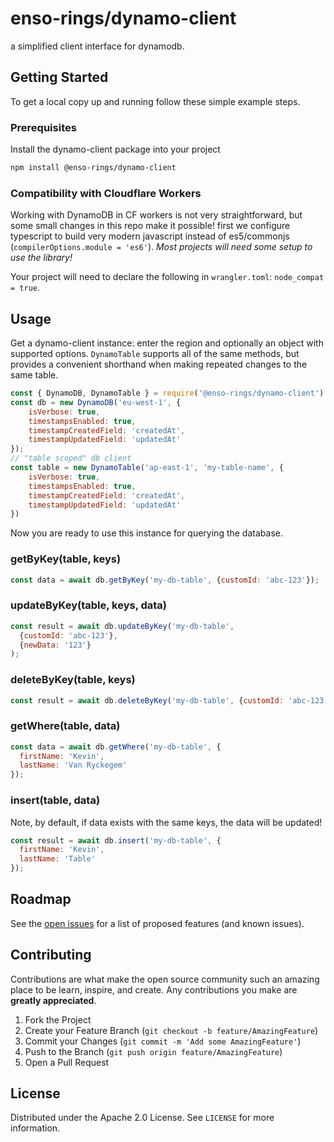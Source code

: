 # enso-rings/dynamo-client

a simplified client interface for dynamodb.

## Getting Started

To get a local copy up and running follow these simple example steps.

### Prerequisites

Install the dynamo-client package into your project

```sh
npm install @enso-rings/dynamo-client
```

### Compatibility with Cloudflare Workers

Working with DynamoDB in CF workers is not very straightforward, but some small
changes in this repo make it possible! first we configure typescript to build
very modern javascript instead of es5/commonjs (`compilerOptions.module = 'es6'`).
*Most projects will need some setup to use the library!*

Your project will need to declare the following in `wrangler.toml`: `node_compat = true`.

## Usage

Get a dynamo-client instance: enter the region and optionally an object with
supported options. `DynamoTable` supports all of the same methods, but provides
a convenient shorthand when making repeated changes to the same table.

```js
const { DynamoDB, DynamoTable } = require('@enso-rings/dynamo-client')
const db = new DynamoDB('eu-west-1', {
	isVerbose: true,
	timestampsEnabled: true,
	timestampCreatedField: 'createdAt',
	timestampUpdatedField: 'updatedAt'
});
// "table scoped" db client
const table = new DynamoTable('ap-east-1', 'my-table-name', {
	isVerbose: true,
	timestampsEnabled: true,
	timestampCreatedField: 'createdAt',
	timestampUpdatedField: 'updatedAt'
})
```

Now you are ready to use this instance for querying the database.

### getByKey(table, keys)

```js
const data = await db.getByKey('my-db-table', {customId: 'abc-123'});
```

### updateByKey(table, keys, data)

```js
const result = await db.updateByKey('my-db-table',
  {customId: 'abc-123'},
  {newData: '123'}
);
```

### deleteByKey(table, keys)

```js
const result = await db.deleteByKey('my-db-table', {customId: 'abc-123'});
```

### getWhere(table, data)

```js
const data = await db.getWhere('my-db-table', {
  firstName: 'Kevin',
  lastName: 'Van Ryckegem'
});
```

### insert(table, data)

Note, by default, if data exists with the same keys, the data will be updated!

```js
const result = await db.insert('my-db-table', {
  firstName: 'Kevin',
  lastName: 'Table'
});
```

## Roadmap

See the [open issues](https://gitlab/EnsoRings/dynamo-client/issues) for a
list of proposed features (and known issues).

## Contributing

Contributions are what make the open source community such an amazing place to
be learn, inspire, and create. Any contributions you make are
**greatly appreciated**.

1. Fork the Project
2. Create your Feature Branch (`git checkout -b feature/AmazingFeature`)
3. Commit your Changes (`git commit -m 'Add some AmazingFeature'`)
4. Push to the Branch (`git push origin feature/AmazingFeature`)
5. Open a Pull Request

## License

Distributed under the Apache 2.0 License. See `LICENSE` for more information.

